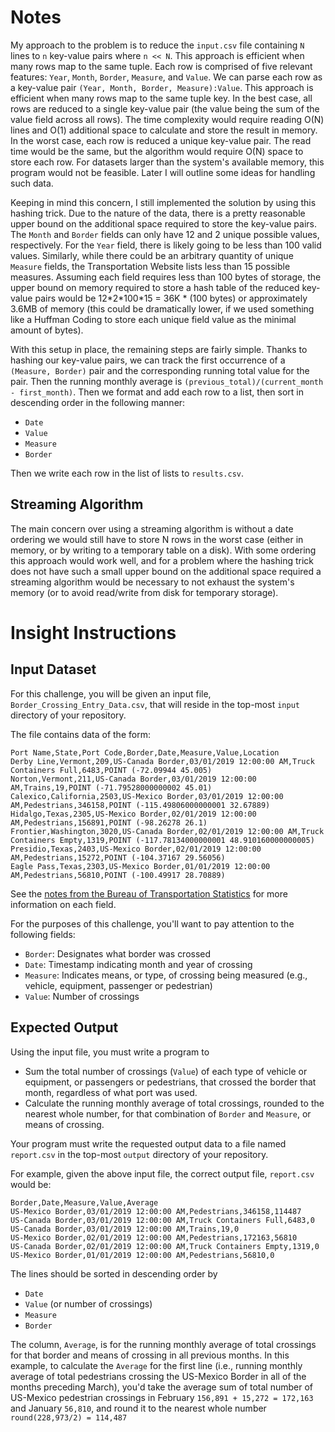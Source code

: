# Notes

My approach to the problem is to reduce the `input.csv` file containing `N` lines to `n` 
key-value pairs where `n << N`. This approach is efficient when many rows map to the same tuple. 
Each row is comprised of five relevant features: `Year`, `Month`, `Border`, `Measure`, and `Value`. 
We can parse each row as a key-value pair `(Year, Month, Border, Measure):Value`.
This approach is efficient when many rows map to the same tuple key. In the best case, all rows are
reduced to a single key-value pair (the value being the sum of the value field across all rows).
The time complexity would require reading O(N) lines and O(1) additional space to calculate and 
store the result in memory. In the worst case, each row is reduced a unique key-value pair. The read 
time would be the same, but the algorithm would require O(N) space to store each row. For datasets
larger than the system's available memory, this program would not be feasible. Later I will outline
some ideas for handling such data.

Keeping in mind this concern, I still implemented the solution by using this hashing trick. Due to the 
nature of the data, there is a pretty reasonable upper bound on the additional space required to store
the key-value pairs. The `Month` and `Border` fields can only have 12 and 2 unique possible values, respectively.
For the `Year` field, there is likely going to be less than 100 valid values. Similarly, while there could
be an arbitrary quantity of unique `Measure` fields, the Transportation Website lists less than 15 possible
measures. Assuming each field requires less than 100 bytes of storage, the upper bound on memory required
to store a hash table of the reduced key-value pairs would be 12\*2\*100\*15 = 36K \* (100 bytes) or approximately
3.6MB of memory (this could be dramatically lower, if we used something like a Huffman Coding to store each
unique field value as the minimal amount of bytes). 

With this setup in place, the remaining steps are fairly simple. Thanks to hashing our key-value pairs, we can track
the first occurrence of a `(Measure, Border)` pair and the corresponding running total value for the pair.
Then the running monthly average is `(previous_total)/(current_month - first_month)`. Then we format and add each row
to a list, then sort in descending order in the following manner:
* `Date`
* `Value` 
* `Measure`
* `Border`

Then we write each row in the list of lists to `results.csv`.

## Streaming Algorithm

The main concern over using a streaming algorithm is without a date ordering we would still have to store N rows in
the worst case (either in memory, or by writing to a temporary table on a disk). With some ordering this approach
would work well, and for a problem where the hashing trick does not have such a small upper bound on the additional
space required a streaming algorithm would be necessary to not exhaust the system's memory (or to avoid read/write
from disk for temporary storage).



# Insight Instructions
## Input Dataset

For this challenge, you will be given an input file, `Border_Crossing_Entry_Data.csv`, that will reside in the top-most `input` directory of your repository.

The file contains data of the form:

```
Port Name,State,Port Code,Border,Date,Measure,Value,Location
Derby Line,Vermont,209,US-Canada Border,03/01/2019 12:00:00 AM,Truck Containers Full,6483,POINT (-72.09944 45.005)
Norton,Vermont,211,US-Canada Border,03/01/2019 12:00:00 AM,Trains,19,POINT (-71.79528000000002 45.01)
Calexico,California,2503,US-Mexico Border,03/01/2019 12:00:00 AM,Pedestrians,346158,POINT (-115.49806000000001 32.67889)
Hidalgo,Texas,2305,US-Mexico Border,02/01/2019 12:00:00 AM,Pedestrians,156891,POINT (-98.26278 26.1)
Frontier,Washington,3020,US-Canada Border,02/01/2019 12:00:00 AM,Truck Containers Empty,1319,POINT (-117.78134000000001 48.910160000000005)
Presidio,Texas,2403,US-Mexico Border,02/01/2019 12:00:00 AM,Pedestrians,15272,POINT (-104.37167 29.56056)
Eagle Pass,Texas,2303,US-Mexico Border,01/01/2019 12:00:00 AM,Pedestrians,56810,POINT (-100.49917 28.70889)
```
See the [notes from the Bureau of Transportation Statistics](https://data.transportation.gov/Research-and-Statistics/Border-Crossing-Entry-Data/keg4-3bc2) for more information on each field.

For the purposes of this challenge, you'll want to pay attention to the following fields:
* `Border`: Designates what border was crossed
* `Date`: Timestamp indicating month and year of crossing
* `Measure`: Indicates means, or type, of crossing being measured (e.g., vehicle, equipment, passenger or pedestrian)
* `Value`: Number of crossings

## Expected Output
Using the input file, you must write a program to
* Sum the total number of crossings (`Value`) of each type of vehicle or equipment, or passengers or pedestrians, that crossed the border that month, regardless of what port was used.
* Calculate the running monthly average of total crossings, rounded to the nearest whole number, for that combination of `Border` and `Measure`, or means of crossing.

Your program must write the requested output data to a file named `report.csv` in the top-most `output` directory of your repository.

For example, given the above input file, the correct output file, `report.csv` would be:

```
Border,Date,Measure,Value,Average
US-Mexico Border,03/01/2019 12:00:00 AM,Pedestrians,346158,114487
US-Canada Border,03/01/2019 12:00:00 AM,Truck Containers Full,6483,0
US-Canada Border,03/01/2019 12:00:00 AM,Trains,19,0
US-Mexico Border,02/01/2019 12:00:00 AM,Pedestrians,172163,56810
US-Canada Border,02/01/2019 12:00:00 AM,Truck Containers Empty,1319,0
US-Mexico Border,01/01/2019 12:00:00 AM,Pedestrians,56810,0

```

The lines should be sorted in descending order by
* `Date`
* `Value` (or number of crossings)
* `Measure`
* `Border`

The column, `Average`, is for the running monthly average of total crossings for that border and means of crossing in all previous months.
In this example, to calculate the `Average` for the first line (i.e., running monthly average of total pedestrians crossing the US-Mexico Border in all of the months preceding March),
you'd take the average sum of total number of US-Mexico pedestrian crossings in February `156,891 + 15,272 = 172,163` and January `56,810`,
and round it to the nearest whole number `round(228,973/2) = 114,487`
